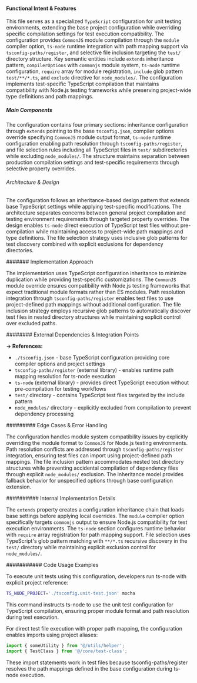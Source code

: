<!-- CACHE_METADATA_START -->
<!-- Source File: {PROJECT_ROOT}/.knowledge/git-clones/cline/tsconfig.unit-test.json -->
<!-- Cached On: 2025-07-09T04:45:00.687615 -->
<!-- Source Modified: 2025-06-27T12:14:47.973888 -->
<!-- Cache Version: 1.0 -->
<!-- CACHE_METADATA_END -->

#### Functional Intent & Features

This file serves as a specialized `TypeScript` configuration for unit testing environments, extending the base project configuration while overriding specific compilation settings for test execution compatibility. The configuration provides `CommonJS` module compilation through the `module` compiler option, `ts-node` runtime integration with path mapping support via `tsconfig-paths/register`, and selective file inclusion targeting the `test/` directory structure. Key semantic entities include `extends` inheritance pattern, `compilerOptions` with `commonjs` module system, `ts-node` runtime configuration, `require` array for module registration, `include` glob pattern `test/**/*.ts`, and `exclude` directive for `node_modules/`. The configuration implements test-specific TypeScript compilation that maintains compatibility with Node.js testing frameworks while preserving project-wide type definitions and path mappings.

##### Main Components

The configuration contains four primary sections: inheritance configuration through `extends` pointing to the base `tsconfig.json`, compiler options override specifying `CommonJS` module output format, `ts-node` runtime configuration enabling path resolution through `tsconfig-paths/register`, and file selection rules including all TypeScript files in `test/` subdirectories while excluding `node_modules/`. The structure maintains separation between production compilation settings and test-specific requirements through selective property overrides.

###### Architecture & Design

The configuration follows an inheritance-based design pattern that extends base TypeScript settings while applying test-specific modifications. The architecture separates concerns between general project compilation and testing environment requirements through targeted property overrides. The design enables `ts-node` direct execution of TypeScript test files without pre-compilation while maintaining access to project-wide path mappings and type definitions. The file selection strategy uses inclusive glob patterns for test discovery combined with explicit exclusions for dependency directories.

####### Implementation Approach

The implementation uses TypeScript configuration inheritance to minimize duplication while providing test-specific customizations. The `CommonJS` module override ensures compatibility with Node.js testing frameworks that expect traditional module formats rather than ES modules. Path resolution integration through `tsconfig-paths/register` enables test files to use project-defined path mappings without additional configuration. The file inclusion strategy employs recursive glob patterns to automatically discover test files in nested directory structures while maintaining explicit control over excluded paths.

######## External Dependencies & Integration Points

**→ References:**
- `./tsconfig.json` - base TypeScript configuration providing core compiler options and project settings
- `tsconfig-paths/register` (external library) - enables runtime path mapping resolution for ts-node execution
- `ts-node` (external library) - provides direct TypeScript execution without pre-compilation for testing workflows
- `test/` directory - contains TypeScript test files targeted by the include pattern
- `node_modules/` directory - explicitly excluded from compilation to prevent dependency processing

######### Edge Cases & Error Handling

The configuration handles module system compatibility issues by explicitly overriding the module format to `CommonJS` for Node.js testing environments. Path resolution conflicts are addressed through `tsconfig-paths/register` integration, ensuring test files can import using project-defined path mappings. The file inclusion pattern accommodates nested test directory structures while preventing accidental compilation of dependency files through explicit `node_modules/` exclusion. The inheritance model provides fallback behavior for unspecified options through base configuration extension.

########## Internal Implementation Details

The `extends` property creates a configuration inheritance chain that loads base settings before applying local overrides. The `module` compiler option specifically targets `commonjs` output to ensure Node.js compatibility for test execution environments. The `ts-node` section configures runtime behavior with `require` array registration for path mapping support. File selection uses TypeScript's glob pattern matching with `**/*.ts` recursive discovery in the `test/` directory while maintaining explicit exclusion control for `node_modules/`.

########### Code Usage Examples

To execute unit tests using this configuration, developers run ts-node with explicit project reference:

```bash
TS_NODE_PROJECT='./tsconfig.unit-test.json' mocha
```

This command instructs ts-node to use the unit test configuration for TypeScript compilation, ensuring proper module format and path resolution during test execution.

For direct test file execution with proper path mapping, the configuration enables imports using project aliases:

```typescript
import { someUtility } from '@/utils/helper';
import { TestClass } from '@/core/test-class';
```

These import statements work in test files because tsconfig-paths/register resolves the path mappings defined in the base configuration during ts-node execution.